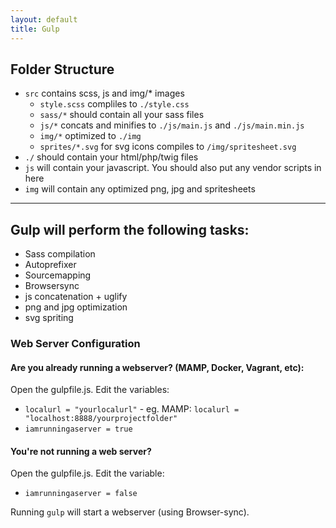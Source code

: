 ```yaml
---
layout: default
title: Gulp
---
```


## Folder Structure

- `src` contains scss, js and img/* images
	- `style.scss` compliles to `./style.css`
	- `sass/*` should contain all your sass files
	- `js/*` concats and minifies to `./js/main.js` and `./js/main.min.js`
	- `img/*` optimized to `./img`
	- `sprites/*.svg` for svg icons compiles to `/img/spritesheet.svg`
- `./` should contain your html/php/twig files
- `js` will contain your javascript. You should also put any vendor scripts in here
- `img` will contain any optimized png, jpg and spritesheets

----

## Gulp will perform the following tasks:

- Sass compilation
- Autoprefixer
- Sourcemapping
- Browsersync
- js concatenation + uglify
- png and jpg optimization
- svg spriting

### Web Server Configuration

#### Are you already running a webserver? (MAMP, Docker, Vagrant, etc):

Open the gulpfile.js. Edit the variables:

- `localurl = "yourlocalurl"` - eg. MAMP: `localurl = "localhost:8888/yourprojectfolder"`
- `iamrunningaserver = true`

#### You're not running a web server?

Open the gulpfile.js. Edit the variable:

- `iamrunningaserver = false`

Running `gulp` will start a webserver (using Browser-sync).